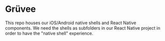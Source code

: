 # Grüvee

This repo houses our iOS/Android native shells and React Native components. We need the shells as subfolders in our React Native project in order to have 
the "native shell" experience.
